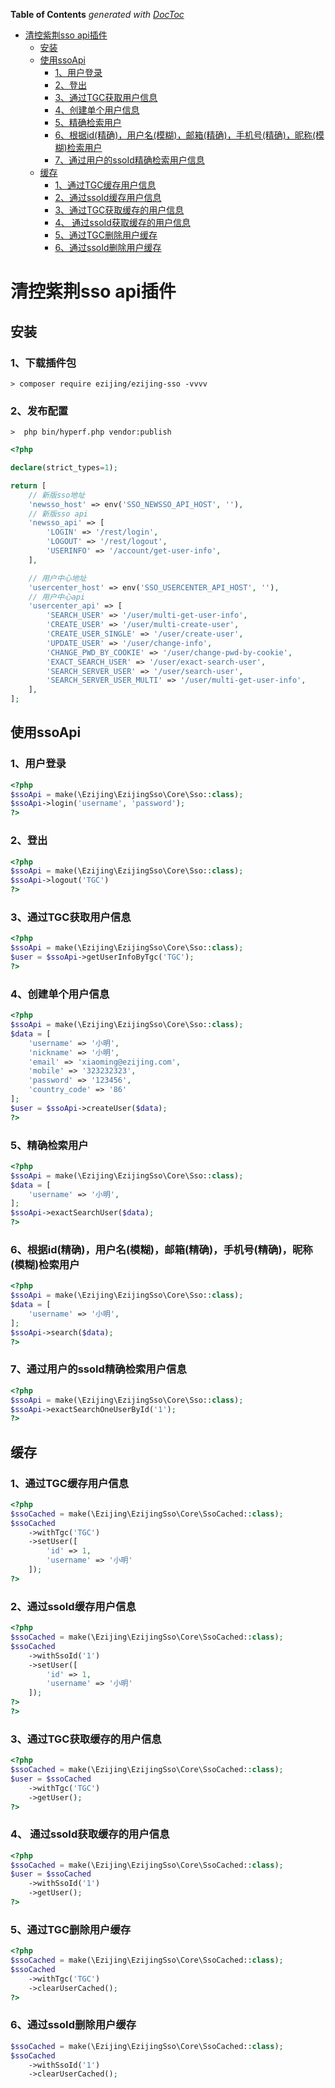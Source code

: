 <!-- START doctoc generated TOC please keep comment here to allow auto update -->
<!-- DON'T EDIT THIS SECTION, INSTEAD RE-RUN doctoc TO UPDATE -->
**Table of Contents**  *generated with [DocToc](https://github.com/thlorenz/doctoc)*

- [清控紫荆sso api插件](#%E6%B8%85%E6%8E%A7%E7%B4%AB%E8%8D%86sso-api%E6%8F%92%E4%BB%B6)
  - [安装](#%E5%AE%89%E8%A3%85)
  - [使用ssoApi](#%E4%BD%BF%E7%94%A8ssoapi)
    - [1、用户登录](#1%E7%94%A8%E6%88%B7%E7%99%BB%E5%BD%95)
    - [2、登出](#2%E7%99%BB%E5%87%BA)
    - [3、通过TGC获取用户信息](#3%E9%80%9A%E8%BF%87tgc%E8%8E%B7%E5%8F%96%E7%94%A8%E6%88%B7%E4%BF%A1%E6%81%AF)
    - [4、创建单个用户信息](#4%E5%88%9B%E5%BB%BA%E5%8D%95%E4%B8%AA%E7%94%A8%E6%88%B7%E4%BF%A1%E6%81%AF)
    - [5、精确检索用户](#5%E7%B2%BE%E7%A1%AE%E6%A3%80%E7%B4%A2%E7%94%A8%E6%88%B7)
    - [6、根据id(精确)，用户名(模糊)，邮箱(精确)，手机号(精确)，昵称(模糊)检索用户](#6%E6%A0%B9%E6%8D%AEid%E7%B2%BE%E7%A1%AE%E7%94%A8%E6%88%B7%E5%90%8D%E6%A8%A1%E7%B3%8A%E9%82%AE%E7%AE%B1%E7%B2%BE%E7%A1%AE%E6%89%8B%E6%9C%BA%E5%8F%B7%E7%B2%BE%E7%A1%AE%E6%98%B5%E7%A7%B0%E6%A8%A1%E7%B3%8A%E6%A3%80%E7%B4%A2%E7%94%A8%E6%88%B7)
    - [7、通过用户的ssoId精确检索用户信息](#7%E9%80%9A%E8%BF%87%E7%94%A8%E6%88%B7%E7%9A%84ssoid%E7%B2%BE%E7%A1%AE%E6%A3%80%E7%B4%A2%E7%94%A8%E6%88%B7%E4%BF%A1%E6%81%AF)
  - [缓存](#%E7%BC%93%E5%AD%98)
    - [1、通过TGC缓存用户信息](#1%E9%80%9A%E8%BF%87tgc%E7%BC%93%E5%AD%98%E7%94%A8%E6%88%B7%E4%BF%A1%E6%81%AF)
    - [2、通过ssoId缓存用户信息](#2%E9%80%9A%E8%BF%87ssoid%E7%BC%93%E5%AD%98%E7%94%A8%E6%88%B7%E4%BF%A1%E6%81%AF)
    - [3、通过TGC获取缓存的用户信息](#3%E9%80%9A%E8%BF%87tgc%E8%8E%B7%E5%8F%96%E7%BC%93%E5%AD%98%E7%9A%84%E7%94%A8%E6%88%B7%E4%BF%A1%E6%81%AF)
    - [4、 通过ssoId获取缓存的用户信息](#4-%E9%80%9A%E8%BF%87ssoid%E8%8E%B7%E5%8F%96%E7%BC%93%E5%AD%98%E7%9A%84%E7%94%A8%E6%88%B7%E4%BF%A1%E6%81%AF)
    - [5、通过TGC删除用户缓存](#5%E9%80%9A%E8%BF%87tgc%E5%88%A0%E9%99%A4%E7%94%A8%E6%88%B7%E7%BC%93%E5%AD%98)
    - [6、通过ssoId删除用户缓存](#6%E9%80%9A%E8%BF%87ssoid%E5%88%A0%E9%99%A4%E7%94%A8%E6%88%B7%E7%BC%93%E5%AD%98)

<!-- END doctoc generated TOC please keep comment here to allow auto update -->

清控紫荆sso api插件
===============================

安装
-------------------------------

### 1、下载插件包
```shell
> composer require ezijing/ezijing-sso -vvvv
```
### 2、发布配置
```shell
>  php bin/hyperf.php vendor:publish
```
```php
<?php

declare(strict_types=1);

return [
    // 新版sso地址
    'newsso_host' => env('SSO_NEWSSO_API_HOST', ''),
    // 新版sso api
    'newsso_api' => [
        'LOGIN' => '/rest/login',
        'LOGOUT' => '/rest/logout',
        'USERINFO' => '/account/get-user-info',
    ],

    // 用户中心地址
    'usercenter_host' => env('SSO_USERCENTER_API_HOST', ''),
    // 用户中心api
    'usercenter_api' => [
        'SEARCH_USER' => '/user/multi-get-user-info',
        'CREATE_USER' => '/user/multi-create-user',
        'CREATE_USER_SINGLE' => '/user/create-user',
        'UPDATE_USER' => '/user/change-info',
        'CHANGE_PWD_BY_COOKIE' => '/user/change-pwd-by-cookie',
        'EXACT_SEARCH_USER' => '/user/exact-search-user',
        'SEARCH_SERVER_USER' => '/user/search-user',
        'SEARCH_SERVER_USER_MULTI' => '/user/multi-get-user-info',
    ],
];
```


使用ssoApi 
-------------------------------

### 1、用户登录
```php
<?php
$ssoApi = make(\Ezijing\EzijingSso\Core\Sso::class);
$ssoApi->login('username', 'password');
?>
```

### 2、登出
```php
<?php
$ssoApi = make(\Ezijing\EzijingSso\Core\Sso::class);
$ssoApi->logout('TGC')
?>
```

### 3、通过TGC获取用户信息
```php
<?php
$ssoApi = make(\Ezijing\EzijingSso\Core\Sso::class);
$user = $ssoApi->getUserInfoByTgc('TGC');
?>
```

### 4、创建单个用户信息
```php
<?php
$ssoApi = make(\Ezijing\EzijingSso\Core\Sso::class);
$data = [
    'username' => '小明',
    'nickname' => '小明',
    'email' => 'xiaoming@ezijing.com',
    'mobile' => '323232323', 
    'password' => '123456', 
    'country_code' => '86'
];
$user = $ssoApi->createUser($data);
?>
```

### 5、精确检索用户
```php
<?php
$ssoApi = make(\Ezijing\EzijingSso\Core\Sso::class);
$data = [
    'username' => '小明',
];
$ssoApi->exactSearchUser($data);
?>
```

### 6、根据id(精确)，用户名(模糊)，邮箱(精确)，手机号(精确)，昵称(模糊)检索用户
```php
<?php
$ssoApi = make(\Ezijing\EzijingSso\Core\Sso::class);
$data = [
    'username' => '小明',
];
$ssoApi->search($data);
?>
```

### 7、通过用户的ssoId精确检索用户信息
```php
<?php
$ssoApi = make(\Ezijing\EzijingSso\Core\Sso::class);
$ssoApi->exactSearchOneUserById('1');
?>
```

缓存
-------------------------------------

### 1、通过TGC缓存用户信息
```php
<?php
$ssoCached = make(\Ezijing\EzijingSso\Core\SsoCached::class);
$ssoCached
    ->withTgc('TGC')
    ->setUser([
        'id' => 1,
        'username' => '小明'
    ]);
?>
```

### 2、通过ssoId缓存用户信息
```php
<?php
$ssoCached = make(\Ezijing\EzijingSso\Core\SsoCached::class);
$ssoCached
    ->withSsoId('1')
    ->setUser([
        'id' => 1,
        'username' => '小明'
    ]);
?>
?>
```

### 3、通过TGC获取缓存的用户信息
```php
<?php
$ssoCached = make(\Ezijing\EzijingSso\Core\SsoCached::class);
$user = $ssoCached
    ->withTgc('TGC')
    ->getUser();
?>
```

### 4、 通过ssoId获取缓存的用户信息
```php
<?php
$ssoCached = make(\Ezijing\EzijingSso\Core\SsoCached::class);
$user = $ssoCached
    ->withSsoId('1')
    ->getUser();
?>
```

### 5、通过TGC删除用户缓存
```php
<?php
$ssoCached = make(\Ezijing\EzijingSso\Core\SsoCached::class);
$ssoCached
    ->withTgc('TGC')
    ->clearUserCached();
?>
```


### 6、通过ssoId删除用户缓存
```php
$ssoCached = make(\Ezijing\EzijingSso\Core\SsoCached::class);
$ssoCached
    ->withSsoId('1')
    ->clearUserCached();
```

